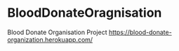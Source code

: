 # BloodDonateOragnisation
Blood Donate Organisation Project
https://blood-donate-organization.herokuapp.com/
